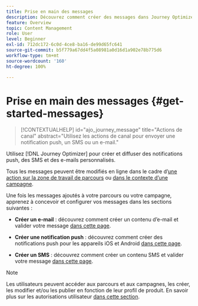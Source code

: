 ```yaml
---
title: Prise en main des messages
description: Découvrez comment créer des messages dans Journey Optimizer
feature: Overview
topic: Content Management
role: User
level: Beginner
exl-id: 712dc172-6c0d-4ce8-ba16-de99d65fc641
source-git-commit: b5f779a67dd4f5a08981a0d16d1a902e78b775d6
workflow-type: tm+mt
source-wordcount: '160'
ht-degree: 100%

---
```


# Prise en main des messages {#get-started-messages}

>[!CONTEXTUALHELP]
>id="ajo_journey_message"
>title="Actions de canal"
>abstract="Utilisez les actions de canal pour envoyer une notification push, un SMS ou un e-mail."

Utilisez [!DNL Journey Optimizer] pour créer et diffuser des notifications push, des SMS et des e-mails personnalisés.

Tous les messages peuvent être modifiés en ligne dans le cadre d’[une action sur la zone de travail de parcours](messages-in-journeys.md) ou [dans le contexte d’une campagne](messages-in-campaigns.md).

Une fois les messages ajoutés à votre parcours ou votre campagne, apprenez à concevoir et configurer vos messages dans les sections suivantes :

* **Créer un e-mail** : découvrez comment créer un contenu d’e-mail et valider votre message [dans cette page](create-email.md).

* **Créer une notification push** : découvrez comment créer des notifications push pour les appareils iOS et Android [dans cette page](create-push.md).

* **Créer un SMS** : découvrez comment créer un contenu SMS et valider votre message [dans cette page](create-sms.md).

>[!NOTE]
>
>Les utilisateurs peuvent accéder aux parcours et aux campagnes, les créer, les modifier et/ou les publier en fonction de leur profil de produit. En savoir plus sur les autorisations utilisateur [dans cette section](../administration/permissions.md).
